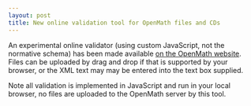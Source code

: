 ```yaml
---
layout: post
title: New online validation tool for OpenMath files and CDs
---
```


An experimental online validator (using custom JavaScript, not the normative schema)
has been made available [on the OpenMath website](https://openmath.github.io/validation/).
Files can be uploaded by drag and drop  if that is supported by your browser, or the XML
text may may be entered into the text box supplied.

Note all validation is implemented in JavaScript and run in your local browser, no files
are uploaded to the OpenMath server by this tool.





